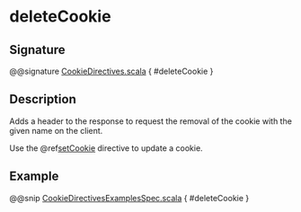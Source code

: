 # deleteCookie

## Signature

@@signature [CookieDirectives.scala](../../../../../../../../../akka-http/src/main/scala/akka/http/scaladsl/server/directives/CookieDirectives.scala) { #deleteCookie }

## Description

Adds a header to the response to request the removal of the cookie with the given name on the client.

Use the @ref[setCookie](setCookie.md) directive to update a cookie.

## Example

@@snip [CookieDirectivesExamplesSpec.scala](../../../../../../../test/scala/docs/http/scaladsl/server/directives/CookieDirectivesExamplesSpec.scala) { #deleteCookie }